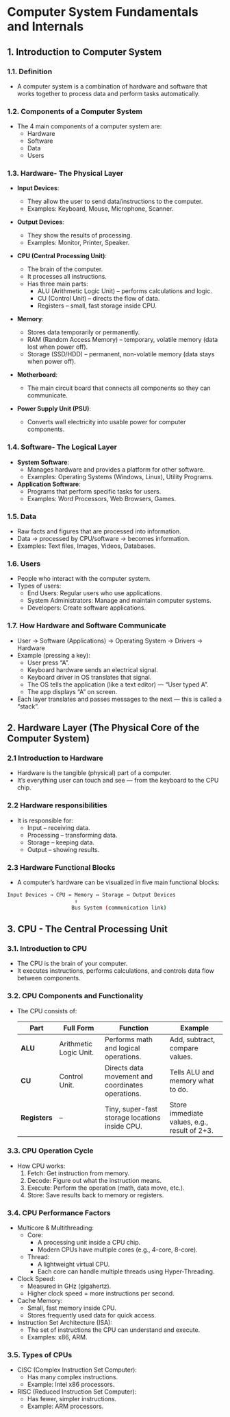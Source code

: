 # Computer System Fundamentals and Internals

## 1. Introduction to Computer System

### 1.1. Definition

- A computer system is a combination of hardware and software that works together to process data and perform tasks automatically.

### 1.2. Components of a Computer System

- The 4 main components of a computer system are:
  - Hardware
  - Software
  - Data
  - Users

### 1.3. Hardware- The Physical Layer

- **Input Devices**:
  - They allow the user to send data/instructions to the computer.
  - Examples: Keyboard, Mouse, Microphone, Scanner.

- **Output Devices**:
  - They show the results of processing.
  - Examples: Monitor, Printer, Speaker.

- **CPU (Central Processing Unit)**:
  - The brain of the computer.
  - It processes all instructions.
  - Has three main parts:
    - ALU (Arithmetic Logic Unit) – performs calculations and logic.
    - CU (Control Unit) – directs the flow of data.
    - Registers – small, fast storage inside CPU.

- **Memory**:
  - Stores data temporarily or permanently.
  - RAM (Random Access Memory) – temporary, volatile memory (data lost when power off).
  - Storage (SSD/HDD) – permanent, non-volatile memory (data stays when power off).

- **Motherboard**:
  - The main circuit board that connects all components so they can communicate.

- **Power Supply Unit (PSU)**:
  - Converts wall electricity into usable power for computer components.

### 1.4. Software- The Logical Layer

- **System Software**:
  - Manages hardware and provides a platform for other software.
  - Examples: Operating Systems (Windows, Linux), Utility Programs.
- **Application Software**:
  - Programs that perform specific tasks for users.
  - Examples: Word Processors, Web Browsers, Games.

### 1.5. Data

- Raw facts and figures that are processed into information.
- Data → processed by CPU/software → becomes information.
- Examples: Text files, Images, Videos, Databases.

### 1.6. Users

- People who interact with the computer system.
- Types of users:
  - End Users: Regular users who use applications.
  - System Administrators: Manage and maintain computer systems.
  - Developers: Create software applications.

### 1.7. How Hardware and Software Communicate

- User → Software (Applications) → Operating System → Drivers → Hardware
- Example (pressing a key):
  - User press “A”.
  - Keyboard hardware sends an electrical signal.
  - Keyboard driver in OS translates that signal.
  - The OS tells the application (like a text editor) — “User typed A”.
  - The app displays “A” on screen.
- Each layer translates and passes messages to the next — this is called a “stack”.

## 2. Hardware Layer (The Physical Core of the Computer System)

### 2.1 Introduction to Hardware

- Hardware is the tangible (physical) part of a computer.
- It’s everything user can touch and see — from the keyboard to the CPU chip.

### 2.2 Hardware responsibilities

- It is responsible for:
  - Input – receiving data.
  - Processing – transforming data.
  - Storage – keeping data.
  - Output – showing results.

### 2.3 Hardware Functional Blocks

- A computer’s hardware can be visualized in five main functional blocks:

```bash
Input Devices → CPU ↔ Memory ↔ Storage ↔ Output Devices
                      ↑
                     Bus System (communication link)
```

## 3. CPU - The Central Processing Unit

### 3.1. Introduction to CPU

- The CPU is the brain of your computer.
- It executes instructions, performs calculations, and controls data flow between components.

### 3.2. CPU Components and Functionality

- The CPU consists of:

  | Part | Full Form | Function | Example |
  | - | - | - | - |
  | **ALU** | Arithmetic Logic Unit. | Performs math and logical operations. | Add, subtract, compare values. |
  | **CU** | Control Unit. | Directs data movement and coordinates operations. | Tells ALU and memory what to do. |
  | **Registers** | – | Tiny, super-fast storage locations inside CPU. | Store immediate values, e.g., result of 2+3. |

### 3.3. CPU Operation Cycle

- How CPU works:
  1. Fetch: Get instruction from memory.
  2. Decode: Figure out what the instruction means.
  3. Execute: Perform the operation (math, data move, etc.).
  4. Store: Save results back to memory or registers.

### 3.4. CPU Performance Factors

- Multicore & Multithreading:
  - Core:
    - A processing unit inside a CPU chip.
    - Modern CPUs have multiple cores (e.g., 4-core, 8-core).
  - Thread:
    - A lightweight virtual CPU.
    - Each core can handle multiple threads using Hyper-Threading.
- Clock Speed:
  - Measured in GHz (gigahertz).
  - Higher clock speed = more instructions per second.
- Cache Memory:
  - Small, fast memory inside CPU.
  - Stores frequently used data for quick access.
- Instruction Set Architecture (ISA):
  - The set of instructions the CPU can understand and execute.
  - Examples: x86, ARM.

### 3.5. Types of CPUs

- CISC (Complex Instruction Set Computer):
  - Has many complex instructions.
  - Example: Intel x86 processors.
- RISC (Reduced Instruction Set Computer):
  - Has fewer, simpler instructions.
  - Example: ARM processors.
